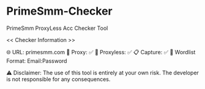 # PrimeSmm-Checker
PrimeSmm ProxyLess Acc Checker Tool


<< Checker Information >>

🌐 URL: primesmm.com
🔐 Proxy: ✅
🚫 Proxyless: ✅
📋 Capture: ✅
📁 Wordlist Format: Email:Password

⚠️ Disclaimer: The use of this tool is entirely at your own risk. The developer is not responsible for any consequences.
